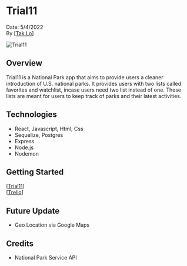 # Trial11

Date: 5/4/2022   
By [[Tak Lo](https://linkedin.com/in/takkwanlo)]

![Trial11](Trial11.png)

## Overview
Trial11 is a National Park app that aims to provide users a cleaner introduction of U.S. national parks. It provides users with two lists called favorites and watchlist, incase users need two list instead of one. These lists are meant for users to keep track of parks and their latest activities. 


## Technologies
- React, Javascript, Html, Css
- Sequelize, Postgres 
- Express 
- Node.js 
- Nodemon


## Getting Started
[[Trial11](https://trialeleven.herokuapp.com/)]   
[[Trello](https://trello.com/b/rpCtxubn/trial11)]

## Future Update
- Geo Location via Google Maps


## Credits
- National Park Service API